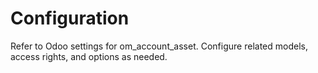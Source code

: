 # Configuration

Refer to Odoo settings for om_account_asset. Configure related models, access rights, and options as needed.

